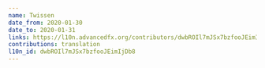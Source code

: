 ```yaml
---
name: Twissen
date_from: 2020-01-30
date_to: 2020-01-31
links: https://l10n.advancedfx.org/contributors/dwbROIl7mJSx7bzfooJEimIjDb8/
contributions: translation
l10n_id: dwbROIl7mJSx7bzfooJEimIjDb8
---
```

